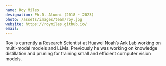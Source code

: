 ```yaml
---
name: Roy Miles
designation: Ph.D. Alumni (2018 ~ 2023)
photo: /assets/images/team/roy.jpg
website: https://roymiles.github.io/
email: 
---
```

Roy is currently a Research Scientist at Huawei Noah’s Ark Lab working on multi-modal models and LLMs. Previously he was working on knowledge distillation and pruning for training small and efficient computer vision models.